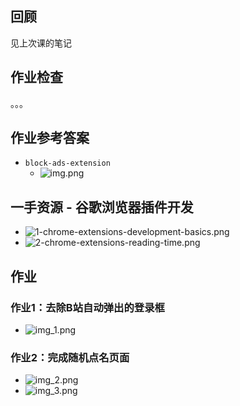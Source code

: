 ## 回顾
见上次课的笔记

## 作业检查
。。。

## 作业参考答案
- `block-ads-extension`
  - ![img.png](img.png)

## 一手资源 - 谷歌浏览器插件开发
- ![1-chrome-extensions-development-basics.png](1-chrome-extensions-development-basics.png)
- ![2-chrome-extensions-reading-time.png](2-chrome-extensions-reading-time.png)

## 作业
### 作业1：去除B站自动弹出的登录框
- ![img_1.png](img_1.png)

### 作业2：完成随机点名页面
- ![img_2.png](img_2.png)
- ![img_3.png](img_3.png)